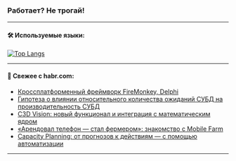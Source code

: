 ### Работает? Не трогай!

---
<!--
#### 🛠️ Technical stack:

![Java](https://img.shields.io/badge/Java-informational?logo=Oracle&style=flat&logoColor=white&color=FF4500)
![Kotlin](https://img.shields.io/badge/Kotlin-informational?logo=Kotlin&style=flat&logoColor=white&color=774D97)
![TS](https://img.shields.io/badge/TypeScript-informational?logo=typeScript&style=flat&logoColor=black&color=017acc)
![Python](https://img.shields.io/badge/Python-informational?logo=Python&style=flat&logoColor=black&color=ffdd54) <br>
![Spring](https://img.shields.io/badge/Spring-informational?logo=Spring&style=flat&logoColor=white&color=6DB33F) 
![SpringBoot](https://img.shields.io/badge/SpringBoot-informational?logo=SpringBoot&style=flat&logoColor=white&color=6DB33F)
![Nest](https://img.shields.io/badge/NestJS-informational?logo=NestJS&style=flat&logoColor=white&color=E0234E) 
![NodeJS](https://img.shields.io/badge/NodeJS-informational?logo=node.js&style=flat&logoColor=white&color=70A760)<br>
![PostgreSQL](https://img.shields.io/badge/PostgreSQL-informational?logo=PostgreSQL&style=flat&logoColor=white&color=DAA520)
![MongoDB](https://img.shields.io/badge/MongoDB-informational?logo=MongoDB&style=flat&logoColor=white&color=870000)
![Apache](https://img.shields.io/badge/Apache-informational?logo=apache&style=flat&logoColor=white&color=f74e28)

___ 
-->

#### 🛠️ Используемые языки:

[![Top Langs](https://github-readme-stats-u2qms2cxw-advtsettinggmailcoms-projects.vercel.app/api/top-langs/?username=zloylis&langs_count=10&hide_title=true&title_color=e6edf3&size_weight=0.5&count_weight=0.5&layout=compact&hide_progress=true&hide_border=true&theme=dracula)](https://github.com/zloylis)

<!---


####  :octocat:&nbsp;&nbsp; Статистика:

![GitHub stats](https://github-readme-stats-u2qms2cxw-advtsettinggmailcoms-projects.vercel.app/api?username=zloylis&show_icons=true&hide_border=true&theme=dracula&title_color=e6edf3&include_all_commits=true&count_private=true&hide_rank=false&hide_title=true&rank_icon=github)
-->
---

#### 💬 Свежее с habr.com:

<!-- BLOG-POST-LIST:START -->
- [Кроссплатформенный фреймворк FireMonkey, Delphi](https://habr.com/ru/articles/833804/?utm_source=habrahabr&utm_medium=rss&utm_campaign=833804)
- [Гипотеза о влиянии относительного количества ожиданий СУБД на производительность СУБД](https://habr.com/ru/articles/833808/?utm_source=habrahabr&utm_medium=rss&utm_campaign=833808)
- [C3D Vision: новый функционал и интеграция с математическим ядром](https://habr.com/ru/companies/ascon/articles/826728/?utm_source=habrahabr&utm_medium=rss&utm_campaign=826728)
- [«Арендовал телефон — стал фермером»: знакомство с Mobile Farm](https://habr.com/ru/companies/selectel/articles/833750/?utm_source=habrahabr&utm_medium=rss&utm_campaign=833750)
- [Capacity Planning: от прогнозов к действиям — с помощью автоматизации](https://habr.com/ru/companies/jetinfosystems/articles/833790/?utm_source=habrahabr&utm_medium=rss&utm_campaign=833790)
<!-- BLOG-POST-LIST:END -->

---
